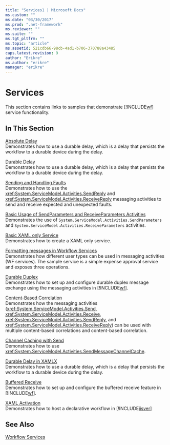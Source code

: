 ```yaml
---
title: "Services1 | Microsoft Docs"
ms.custom: ""
ms.date: "03/30/2017"
ms.prod: ".net-framework"
ms.reviewer: ""
ms.suite: ""
ms.tgt_pltfrm: ""
ms.topic: "article"
ms.assetid: 521cdb66-98cb-4ad1-b706-370788a43485
caps.latest.revision: 9
author: "Erikre"
ms.author: "erikre"
manager: "erikre"
---
```

# Services
This section contains links to samples that demonstrate [!INCLUDE[wf](../../../../includes/wf-md.md)] service functionality.  
  
## In This Section  
 [Absolute Delay](../../../../docs/framework/windows-workflow-foundation/samples/absolute-delay.md)  
 Demonstrates how to use a durable delay, which is a delay that persists the workflow to a durable device during the delay.  
  
 [Durable Delay](../../../../docs/framework/windows-workflow-foundation/samples/durable-delay.md)  
 Demonstrates how to use a durable delay, which is a delay that persists the workflow to a durable device during the delay.  
  
 [Sending and Handling Faults](../../../../docs/framework/windows-workflow-foundation/samples/sending-and-handling-faults.md)  
 Demonstrates how to use the <xref:System.ServiceModel.Activities.SendReply> and <xref:System.ServiceModel.Activities.ReceiveReply> messaging activities to send and receive expected and unexpected faults.  
  
 [Basic Usage of SendParameters and ReceiveParameters Activities](../../../../docs/framework/windows-workflow-foundation/samples/basic-usage-of-sendparameters-and-receiveparameters-activities.md)  
 Demonstrates the use of <!--zz <xref:System.ServiceModel.Activities.SendParameters> --> `System.ServiceModel.Activities.SendParameters` and <!--zz <xref:System.ServiceModel.Activities.ReceiveParameters> -->  `System.ServiceModel.Activities.ReceiveParameters` activities.
  
 [Basic XAML only Service](../../../../docs/framework/windows-workflow-foundation/samples/basic-xaml-only-service.md)  
 Demonstrates how to create a XAML only service.  
  
 [Formatting messages in Workflow Services](../../../../docs/framework/windows-workflow-foundation/samples/formatting-messages-in-workflow-services.md)  
 Demonstrates how different user types can be used in messaging activities (WF services). The sample service is a simple expense approval service and exposes three operations.  
  
 [Durable Duplex](../../../../docs/framework/windows-workflow-foundation/samples/durable-duplex.md)  
 Demonstrates how to set up and configure durable duplex message exchange using the messaging activities in [!INCLUDE[wf](../../../../includes/wf-md.md)].  
  
 [Content-Based Correlation](../../../../docs/framework/windows-workflow-foundation/samples/content-based-correlation.md)  
 Demonstrates how the messaging activities (<xref:System.ServiceModel.Activities.Send>, <xref:System.ServiceModel.Activities.Receive>, <xref:System.ServiceModel.Activities.SendReply>, and <xref:System.ServiceModel.Activities.ReceiveReply>) can be used with multiple content-based correlations and content-based correlation.  
  
 [Channel Caching with Send](../../../../docs/framework/windows-workflow-foundation/samples/channel-caching-with-send.md)  
 Demonstrates how to use <xref:System.ServiceModel.Activities.SendMessageChannelCache>.  
  
 [Durable Delay in XAMLX](../../../../docs/framework/windows-workflow-foundation/samples/durable-delay-in-xamlx.md)  
 Demonstrates how to use a durable delay, which is a delay that persists the workflow to a durable device during the delay.  
  
 [Buffered Receive](../../../../docs/framework/windows-workflow-foundation/samples/buffered-receive.md)  
 Demonstrates how to set up and configure the buffered receive feature in [!INCLUDE[wf](../../../../includes/wf-md.md)].  
  
 [XAML Activation](../../../../docs/framework/windows-workflow-foundation/samples/xaml-activation.md)  
 Demonstrates how to host a declarative workflow in [!INCLUDE[iisver](../../../../includes/iisver-md.md)]  
  
## See Also  
 [Workflow Services](../../../../docs/framework/wcf/feature-details/workflow-services.md)